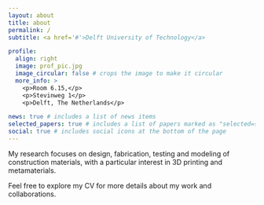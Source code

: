 ```yaml
---
layout: about
title: about
permalink: /
subtitle: <a href='#'>Delft University of Technology</a>

profile:
  align: right
  image: prof_pic.jpg
  image_circular: false # crops the image to make it circular
  more_info: >
    <p>Room 6.15,</p>
    <p>Stevinweg 1</p>
    <p>Delft, The Netherlands</p>

news: true # includes a list of news items
selected_papers: true # includes a list of papers marked as "selected={true}"
social: true # includes social icons at the bottom of the page
---
```


My research focuses on design, fabrication, testing and modeling of construction materials, with a particular interest in 3D printing and metamaterials.

Feel free to explore my CV for more details about my work and collaborations.

